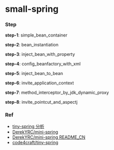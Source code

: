 # small-spring

### Step

**step-1**: simple_bean_container

**step-2**: bean_instantiation

**step-3**: inject_bean_with_property

**step-4**: config_beanfactory_with_xml

**step-5**: inject_bean_to_bean

**step-6**: invite_application_context

**step-7**: method_interceptor_by_jdk_dynamic_proxy

**step-8**: invite_pointcut_and_aspectj

### Ref

* [tiny-spring 分析](https://www.zybuluo.com/dugu9sword/note/382745)
* [DerekYRC/mini-spring](https://github.com/DerekYRC/mini-spring)
* [DerekYRC/mini-spring README_CN](https://github.com/DerekYRC/mini-spring/blob/main/README_CN.md)
* [code4craft/tiny-spring](https://github.com/code4craft/tiny-spring)
